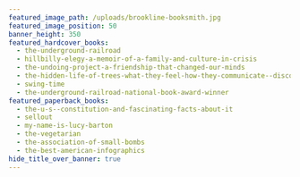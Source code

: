 ```yaml
---
featured_image_path: /uploads/brookline-booksmith.jpg
featured_image_position: 50
banner_height: 350
featured_hardcover_books:
  - the-underground-railroad
  - hillbilly-elegy-a-memoir-of-a-family-and-culture-in-crisis
  - the-undoing-project-a-friendship-that-changed-our-minds
  - the-hidden-life-of-trees-what-they-feel-how-they-communicate--discoveries-from-a-secret-world
  - swing-time
  - the-underground-railroad-national-book-award-winner
featured_paperback_books:
  - the-u-s--constitution-and-fascinating-facts-about-it
  - sellout
  - my-name-is-lucy-barton
  - the-vegetarian
  - the-association-of-small-bombs
  - the-best-american-infographics
hide_title_over_banner: true
---
```



